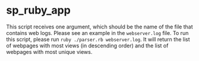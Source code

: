 # sp_ruby_app

This script receives one argument, which should be the name of the file that contains web logs. Please see an example in the `webserver.log` file.
To run this script, please run `ruby ./parser.rb webserver.log`.
It will return the list of webpages with most views (in descending order) and the list of webpages with most unique views.